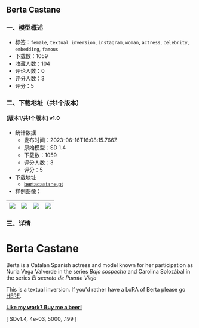 ## Berta Castane
### 一、模型概述

- 标签：`female`, `textual inversion`, `instagram`, `woman`, `actress`, `celebrity`, `embedding`, `famous`
- 下载数：1059
- 收藏人数：104
- 评论人数：0
- 评分人数：3
- 评分：5

### 二、下载地址（共1个版本）

#### [版本1/共1个版本] v1.0

- 统计数据
  - 发布时间：2023-06-16T16:08:15.766Z
  - 原始模型：SD 1.4
  - 下载数：1059
  - 评分人数：3
  - 评分：5
- 下载地址
  - [bertacastane.pt](https://civitai.com/api/download/models/54438)
- 样例图像：

| <img src="https://image.civitai.com/xG1nkqKTMzGDvpLrqFT7WA/bee0dc4c-8302-4a08-74ed-f41bd12a2f00/width=450/589077.jpeg" /> | <img src="https://image.civitai.com/xG1nkqKTMzGDvpLrqFT7WA/70b70573-7fe9-47bc-7e8a-3db1636ea300/width=450/589078.jpeg" /> | <img src="https://image.civitai.com/xG1nkqKTMzGDvpLrqFT7WA/fdd65c8b-48a3-4c6f-e6e2-4cbdfc586400/width=450/589070.jpeg" /> | <img src="https://image.civitai.com/xG1nkqKTMzGDvpLrqFT7WA/b0f80112-96b5-4273-b533-aaabfddcab00/width=450/589071.jpeg" /> |
| ---- | ---- | ---- | ---- |


### 三、详情
<h1>Berta Castane</h1><p>Berta is a Catalan Spanish actress and model known for her participation as Nuria Vega Valverde in the series <em>Bajo sospecha</em> and Carolina Solozábal in the series <em>El secreto de Puente Viejo</em></p><p>This is a textual inversion. If you'd rather have a LoRA of Berta please go <a rel="ugc" href="https://civitai.com/models/49914">HERE</a>.</p><p><a target="_blank" rel="ugc" href="https://ko-fi.com/bozack3000"><strong>Like my work? Buy me a beer!</strong></a></p><p>[ SDv1.4, 4e-03, 5000, .199 ]</p>